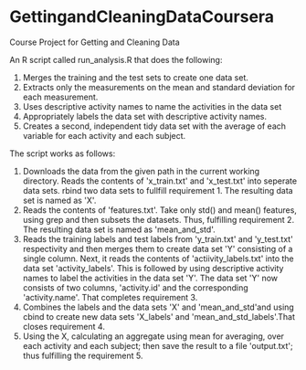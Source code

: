 GettingandCleaningDataCoursera
==============================

Course Project for Getting and Cleaning Data

An R script called run_analysis.R that does the following:

1. Merges the training and the test sets to create one data set.
2. Extracts only the measurements on the mean and standard deviation for each measurement.
3. Uses descriptive activity names to name the activities in the data set
4. Appropriately labels the data set with descriptive activity names.
5. Creates a second, independent tidy data set with the average of each variable for each activity and each subject.

The script works as follows:

1.  Downloads the data from the given path in the current working directory. 
    Reads the contents of 'x_train.txt' and 'x_test.txt' into seperate data sets.
    rbind two data sets to fullfill requirement 1. The resulting data set is named as 'X'.
2.  Reads the contents of 'features.txt'. Take only std() and mean() features, using grep and then subsets the datasets.
    Thus, fulfilling requirement 2. The resulting data set is named as 'mean_and_std'.
3.  Reads the training labels and test labels from 'y_train.txt' and 'y_test.txt' respectivity and then merges them to          create data set 'Y' consisting of a single column.
    Next, it reads the contents of 'actiivity_labels.txt' into the data set 'activity_labels'. 
    This is followed by using descriptive activity names to label the activities in the data set 'Y'.
    The data set 'Y' now consists of two columns, 'activity.id' and the corresponding 'activity.name'.
    That completes requirement 3.
4.  Combines the labels and the data sets 'X' and 'mean_and_std'and using cbind to create new data sets 'X_labels' and          'mean_and_std_labels'.That closes requirement 4.
5.  Using the X, calculating an aggregate using mean for averaging, over each activity and each subject; then save the          result to a file 'output.txt'; thus fulfilling the requirement 5.
